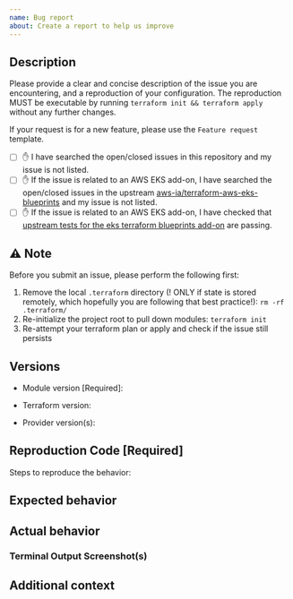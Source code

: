 ```yaml
---
name: Bug report
about: Create a report to help us improve
---
```


## Description

Please provide a clear and concise description of the issue you are encountering, and a reproduction of your configuration. The reproduction MUST be executable by running `terraform init && terraform apply` without any further changes.

If your request is for a new feature, please use the `Feature request` template.

- [ ] ✋ I have searched the open/closed issues in this repository and my issue is not listed.
- [ ] ✋ If the issue is related to an AWS EKS add-on, I have searched the open/closed issues in the upstream [aws-ia/terraform-aws-eks-blueprints](https://github.com/aws-ia/terraform-aws-eks-blueprints) and my issue is not listed.
- [ ] ✋ If the issue is related to an AWS EKS add-on, I have checked that [upstream tests for the eks terraform blueprints add-on](https://github.com/aws-ia/terraform-aws-eks-blueprints-addons/tree/main/tests/complete) are passing.

## ⚠️ Note

Before you submit an issue, please perform the following first:

1. Remove the local `.terraform` directory (! ONLY if state is stored remotely, which hopefully you are following that best practice!): `rm -rf .terraform/`
2. Re-initialize the project root to pull down modules: `terraform init`
3. Re-attempt your terraform plan or apply and check if the issue still persists

## Versions

- Module version [Required]:

- Terraform version:
<!-- Execute terraform -version -->
- Provider version(s):
<!-- Execute: terraform providers -version -->

## Reproduction Code [Required]

<!-- REQUIRED -->

Steps to reproduce the behavior:

<!-- Are you using workspaces? -->
<!-- Have you cleared the local cache (see Notice section above)? -->
<!-- List steps in order that led up to the issue you encountered -->

## Expected behavior

<!-- A clear and concise description of what you expected to happen -->

## Actual behavior

<!-- A clear and concise description of what actually happened -->

### Terminal Output Screenshot(s)

<!-- Optional but helpful -->

## Additional context

<!-- Add any other context about the problem here -->
